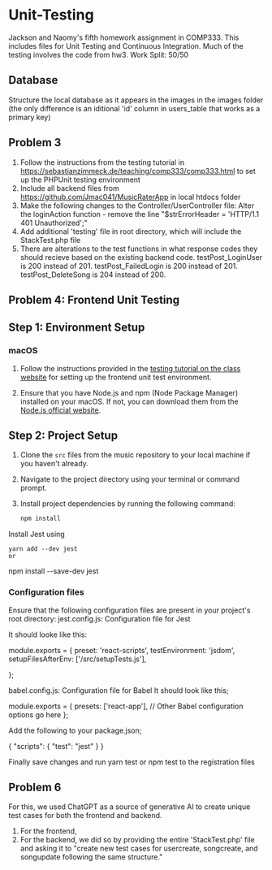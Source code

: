 # Unit-Testing
Jackson and Naomy's fifth homework assignment in COMP333. This includes files for Unit Testing and Continuous Integration. Much of the testing involves the code from hw3. 
Work Split: 50/50

## Database
Structure the local database as it appears in the images in the images folder (the only difference is an iditional 'id' column in users_table that works as a primary key)

## Problem 3
1. Follow the instructions from the testing tutorial in https://sebastianzimmeck.de/teaching/comp333/comp333.html to set up the PHPUnit testing environment
2. Include all backend files from https://github.com/Jmac041/MusicRaterApp in local htdocs folder
3. Make the following changes to the Controller/UserController file: Alter the loginAction function - remove the line "$strErrorHeader = 'HTTP/1.1 401 Unauthorized';"
4. Add additional 'testing' file in root directory, which will include the StackTest.php file
5. There are alterations to the test functions in what response codes they should recieve based on the existing backend code. testPost_LoginUser is 200 instead of 201. testPost_FailedLogin is 200 instead of 201. testPost_DeleteSong is 204 instead of 200. 
## Problem 4: Frontend Unit Testing

## Step 1: Environment Setup

### macOS
1. Follow the instructions provided in the [testing tutorial on the class website](https://sebastianzimmeck.de/teaching/comp333/comp333.html) for setting up the frontend unit test environment.

2. Ensure that you have Node.js and npm (Node Package Manager) installed on your macOS. If not, you can download them from the [Node.js official website](https://nodejs.org/).

## Step 2: Project Setup

1. Clone the `src` files from the music repository to your local machine if you haven't already.

2. Navigate to the project directory using your terminal or command prompt.

3. Install project dependencies by running the following command:

   ```bash
   npm install
Install Jest using
 ```
 yarn add --dev jest
or
```
npm install --save-dev jest




 ### Configuration files  
Ensure that the following configuration files are present in your project's root directory:
jest.config.js: Configuration file for Jest

It should looke like this:

module.exports = {
  preset: 'react-scripts',
  testEnvironment: 'jsdom',
  setupFilesAfterEnv: ['<rootDir>/src/setupTests.js'],

};

babel.config.js: Configuration file for Babel
It should look like this;

module.exports = {
  presets: ['react-app'],
  // Other Babel configuration options go here
};

Add the following to your package.json;

{
  "scripts": {
    "test": "jest"
  }
}

Finally save changes and run yarn test or npm test to the registration files


## Problem 6
For this, we used ChatGPT as a source of generative AI to create unique test cases for both the frontend and backend. <br>
1. For the frontend,
2. For the backend, we did so by providing the entire 'StackTest.php' file and asking it to "create new test cases for usercreate, songcreate, and songupdate following the same structure." 
